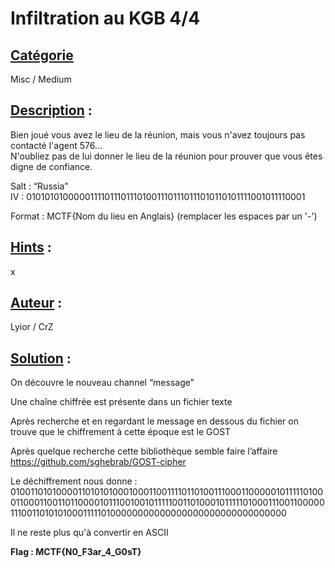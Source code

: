 # **Infiltration au KGB 4/4**
## <u>**Catégorie**</u>

Misc / Medium

## <u>**Description**</u> :

Bien joué vous avez le lieu de la réunion, mais vous n'avez toujours pas contacté l'agent 576...  
N'oubliez pas de lui donner le lieu de la réunion pour prouver que vous êtes digne de confiance.  

Salt : “Russia”  
IV : 0101010100000111101110111010011101110111010110101111001011110001  

Format : MCTF{Nom du lieu en Anglais} (remplacer les espaces par un '-')

## <u>**Hints**</u> :

x

## <u>**Auteur**</u> :

Lyior / CrZ

## <u>Solution</u> :

On découvre le nouveau channel “message”  

Une chaîne chiffrée est présente dans un fichier texte  

Après recherche et en regardant le message en dessous du fichier on trouve que le chiffrement à cette époque est le GOST  

Après quelque recherche cette bibliothèque semble faire l’affaire https://github.com/sghebrab/GOST-cipher  

Le déchiffrement nous donne :  010011010100001101010100010001100111101101001110001100000101111101000110001100110110000101110010010111110011010001011111010001110011000001110011010101000111110100000000000000000000000000000000

Il ne reste plus qu'à convertir en ASCII  

**Flag : MCTF{N0_F3ar_4_G0sT}**